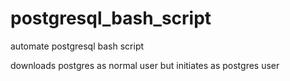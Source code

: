 # postgresql_bash_script
automate postgresql bash script

downloads postgres as normal user but initiates as postgres user

